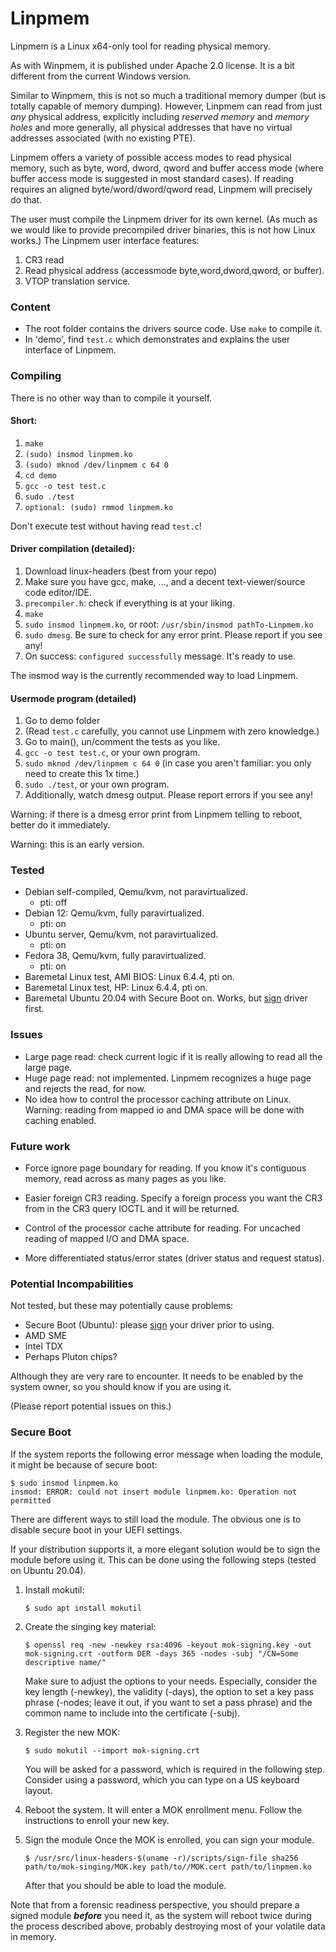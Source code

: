 # Linpmem

Linpmem is a Linux x64-only tool for reading physical memory.

As with Winpmem, it is published under Apache 2.0 license.
It is a bit different from the current Windows version.

Similar to Winpmem, this is not so much a traditional memory dumper (but
is totally capable of memory dumping).
However, Linpmem can read from just *any* physical address, explicitly
including *reserved memory* and *memory holes* and more generally, all
physical addresses that have no virtual addresses associated (with no existing PTE).

Linpmem offers a variety of possible access modes to read physical memory,
such as byte, word, dword, qword and buffer access mode (where buffer access mode is suggested in most standard cases).
If reading requires an aligned byte/word/dword/qword read, Linpmem will precisely do that.

The user must compile the Linpmem driver for its own kernel.
(As much as we would like to provide precompiled driver binaries, this is not how Linux works.)
The Linpmem user interface features:

1. CR3 read
2. Read physical address (accessmode byte,word,dword,qword, or buffer).
3. VTOP translation service.

### Content

* The root folder contains the drivers source code. Use `make` to compile it.
* In 'demo', find `test.c` which demonstrates and explains the user interface of Linpmem.

### Compiling

There is no other way than to compile it yourself.

#### Short:

1. `make`
2. `(sudo) insmod linpmem.ko`
3. `(sudo) mknod /dev/linpmem c 64 0`
4. `cd demo`
5. `gcc -o test test.c`
6. `sudo ./test`
7. `optional: (sudo) rmmod linpmem.ko`

Don't execute test without having read `test.c`!

#### Driver compilation (detailed):

1. Download linux-headers (best from your repo)
2. Make sure you have gcc, make, ..., and a decent text-viewer/source code editor/IDE.
3. `precompiler.h`: check if everything is at your liking.
4. `make`
5. `sudo insmod linpmem.ko`, or root: `/usr/sbin/insmod pathTo-Linpmem.ko`
6. `sudo dmesg`. Be sure to check for any error print. Please report if you see any!
7. On success: `configured successfully` message. It's ready to use.

The insmod way is the currently recommended way to load Linpmem.


#### Usermode program (detailed)

1. Go to demo folder
2. (Read `test.c` carefully, you cannot use Linpmem with zero knowledge.)
3. Go to main(), un/comment the tests as you like.
4. `gcc -o test test.c`, or your own program.
5. `sudo mknod /dev/linpmem c 64 0` (in case you aren't familiar: you only need to create this 1x time.)
6. `sudo ./test`, or your own program.
7. Additionally, watch dmesg output. Please report errors if you see any!

Warning: if there is a dmesg error print from Linpmem telling to reboot, better do it immediately.

Warning: this is an early version.


### Tested

* Debian self-compiled, Qemu/kvm, not paravirtualized.
    * pti: off
* Debian 12: Qemu/kvm, fully paravirtualized.
    * pti: on
* Ubuntu server, Qemu/kvm, not paravirtualized.
    * pti: on
* Fedora 38, Qemu/kvm, fully paravirtualized.
    * pti: on
* Baremetal Linux test, AMI BIOS: Linux 6.4.4, pti on.
* Baremetal Linux test, HP: Linux 6.4.4, pti on.
* Baremetal Ubuntu 20.04 with Secure Boot on. Works, but [sign](#secure-boot) driver first.

### Issues

* Large page read: check current logic if it is really allowing to read all the large page.
* Huge page read: not implemented. Linpmem recognizes a huge page and rejects the read, for now.
* No idea how to control the processor caching attribute on Linux. Warning: reading from mapped io and DMA space will be done with caching enabled.

### Future work

* Force ignore page boundary for reading. If you know it's contiguous memory, read across as many pages as you like.

* Easier foreign CR3 reading. Specify a foreign process you want the CR3 from in the CR3 query IOCTL and it will be returned.

* Control of the processor cache attribute for reading. For uncached reading of mapped I/O and DMA space.

* More differentiated status/error states (driver status and request status).

### Potential Incompabilities

Not tested, but these may potentially cause problems:

* Secure Boot (Ubuntu): please [sign](#secure-boot) your driver prior to using.
* AMD SME
* Intel TDX
* Perhaps Pluton chips?

Although they are very rare to encounter.
It needs to be enabled by the system owner, so you should know if you are using it.

(Please report potential issues on this.)

### Secure Boot

If the system reports the following error message when loading the module, it might be because of secure boot:

```
$ sudo insmod linpmem.ko
insmod: ERROR: could not insert module linpmem.ko: Operation not permitted
```

There are different ways to still load the module. The obvious one is to disable secure boot in your UEFI settings.

If your distribution supports it, a more elegant solution would be to sign the module before using it.
This can be done using the following steps (tested on Ubuntu 20.04).

1. Install mokutil:
   ```
   $ sudo apt install mokutil
   ```
2. Create the singing key material:
   ```
   $ openssl req -new -newkey rsa:4096 -keyout mok-signing.key -out mok-signing.crt -outform DER -days 365 -nodes -subj "/CN=Some descriptive name/"
   ```
   Make sure to adjust the options to your needs. Especially, consider the key length (-newkey), the validity (-days), the option to set a key pass phrase (-nodes; leave it out, if you want to set a pass phrase) and the common name to include into the certificate (-subj).

3. Register the new MOK:
   ```
   $ sudo mokutil --import mok-signing.crt
   ```
   You will be asked for a password, which is required in the following step. Consider using a password, which you can type on a US keyboard layout.

4. Reboot the system.
  It will enter a MOK enrollment menu. Follow the instructions to enroll your new key.

5. Sign the module
   Once the MOK is enrolled, you can sign your module.
   ```
   $ /usr/src/linux-headers-$(uname -r)/scripts/sign-file sha256 path/to/mok-singing/MOK.key path/to//MOK.cert path/to/linpmem.ko
   ```
   After that you should be able to load the module.

Note that from a forensic readiness perspective, you should prepare a signed module ***before*** you need it, as the system will reboot twice during the process described above, probably destroying most of your volatile data in memory.



